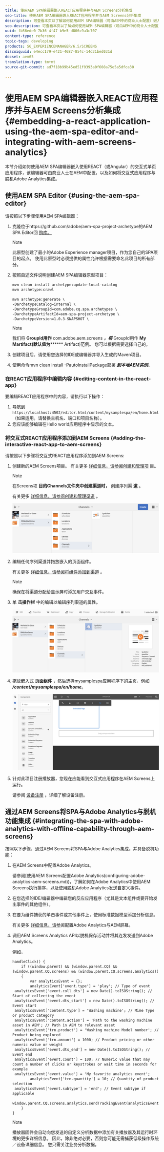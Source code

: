 ```yaml
---
title: 使用AEM SPA编辑器嵌入REACT应用程序并与AEM Screens分析集成
seo-title: 使用AEM SPA编辑器嵌入REACT应用程序并与AEM Screens分析集成
description: 可查看本页以了解如何使用AEM SPA编辑器（可由AEM中的商业人士配置）嵌入使用REACT（或Angular）的交互式单页应用程序，以及如何将交互式应用程序与脱机Adobe Analytics集成。
seo-description: 可查看本页以了解如何使用AEM SPA编辑器（可由AEM中的商业人士配置）嵌入使用REACT（或Angular）的交互式单页应用程序，以及如何将交互式应用程序与脱机Adobe Analytics集成。
uuid: fb56ede0-7b36-4f47-b9e5-d806c9a3c707
content-type: reference
topic-tags: developing
products: SG_EXPERIENCEMANAGER/6.5/SCREENS
discoiquuid: e4ecc179-e421-4687-854c-14d31bed031d
docset: aem65
translation-type: tm+mt
source-git-commit: ad7f18b99b45ed51f0393a0f608a75e5a5dfca30

---
```



# 使用AEM SPA编辑器嵌入REACT应用程序并与AEM Screens分析集成 {#embedding-a-react-application-using-the-aem-spa-editor-and-integrating-with-aem-screens-analytics}

本节介绍如何使用AEM SPA编辑器嵌入使用REACT（或Angular）的交互式单页应用程序，该编辑器可由商业人士在AEM中配置，以及如何将交互式应用程序与脱机Adobe Analytics集成。

## 使用AEM SPA Editor {#using-the-aem-spa-editor}

请按照以下步骤使用AEM SPA编辑器：

1. 克隆位于https://github.com/adobe/aem-spa-project-archetype的AEM SPA Editor回 [购库。](https://github.com/adobe/aem-spa-project-archetype)

   >[!NOTE]
   >
   >此原型创建了最小的Adobe Experience manager项目，作为您自己的SPA项目的起点。 使用此原型时必须提供的属性允许根据需要命名此项目的所有部分。

1. 按照自述文件说明创建AEM SPA编辑器原型项目：

   ```
   mvn clean install archetype:update-local-catalog
   mvn archetype:crawl
   
   mvn archetype:generate \
   -DarchetypeCatalog=internal \
   -DarchetypeGroupId=com.adobe.cq.spa.archetypes \
   -DarchetypeArtifactId=aem-spa-project-archetype \
   -DarchetypeVersion=1.0.3-SNAPSHOT \
   ```

   >[!NOTE]
   >
   >我们将 **GroupId用作** com.adobe.aem.screens ***，将*** GroupId用作 **My Martifact(默认值为******** Artifact)范例。 您可以根据需要选择自己的。

1. 创建项目后，请使用您选择的IDE或编辑器并导入生成的Maven项目。
1. 使用命令mvn clean install -PautoInstallPackage部署 ***到本地AEM实例***。

### 在REACT应用程序中编辑内容 {#editing-content-in-the-react-app}

要编辑REACT应用程序中的内容，请执行以下操作：

1. 导航到 `https://localhost:4502/editor.html/content/mysamplespa/en/home.html` （如果适用，请替换主机名、端口和项目名称）。
1. 您应该能够编辑在Hello world应用程序中显示的文本。

### 将交互式REACT应用程序添加到AEM Screens {#adding-the-interactive-react-app-to-aem-screens}

请按照以下步骤将交互式REACT应用程序添加到AEM Screens:

1. 创建新的AEM Screens项目。 有关更多 [详细信息，请参阅创建和管理项](creating-a-screens-project.md) 目。

   >[!NOTE]
   >
   >在Screens项 **目的Channels文件夹中创建渠道时，** 创建序列渠 **道** 。
   >
   >
   >有关更多 [详细信息，请参阅创建和管理渠道](managing-channels.md) 。

   ![screen_shot_2019-02-15at100330am](assets/screen_shot_2019-02-15at100330am.png)

1. 编辑任何序列渠道并拖放嵌入的页面组件。

   有关更多 [详细信息，请参阅将组件添加到渠道](adding-components-to-a-channel.md) 。

   >[!NOTE]
   >
   >确保在将渠道分配给显示屏时添加用户交互事件。

1. 单 **击操作栏** 中的编辑以编辑序列渠道的属性。

   ![screen_shot_2019-02-15at100555am](assets/screen_shot_2019-02-15at100555am.png)

1. 拖放嵌入式 **页面组件** ，然后选择mysamplespa应用程序下的主页，例如 ***/content/mysamplespa/en/home***。

   ![screen_shot_2019-02-15at101104am](assets/screen_shot_2019-02-15at101104am.png)

1. 针对此项目注册播放器，您现在应能看到交互式应用程序在AEM Screens上运行。

   请参阅 [设备注册](device-registration.md) ，详细了解设备注册。

## 通过AEM Screens将SPA与Adobe Analytics与脱机功能集成 {#integrating-the-spa-with-adobe-analytics-with-offline-capability-through-aem-screens}

按照以下步骤，通过AEM Screens将SPA与Adobe Analytics集成，并具备脱机功能：

1. 在AEM Screens中配置Adobe Analytics。

   请参阅[使用AEM Screens配置Adobe Analytics(configuring-adobe-analytics-aem-screens.md))，了解如何在Adobe Analytics中使用AEM Screens执行排序，以及使用脱机Adobe Analytics发送自定义事件。

1. 在您选择的IDE/编辑器中编辑您的反应应用程序（尤其是文本组件或要开始发出事件的其他组件）。
1. 在要为组件捕获的单击事件或其他事件上，使用标准数据模型添加分析信息。

   有关更多 [详细信息，请参](configuring-adobe-analytics-aem-screens.md)阅配置Adobe Analytics与AEM屏幕。

1. 调用AEM Screens Analytics API以脱机保存活动并将其连发发送到Adobe Analytics。

   例如，

   ```
   handleClick() {
       if ((window.parent) && (window.parent.CQ) && (window.parent.CQ.screens) && (window.parent.CQ.screens.analytics))
       {
           var analyticsEvent = {};
           analyticsEvent['event.type'] = 'play'; // Type of event
    analyticsEvent['event.coll_dts'] = new Date().toISOString(); // Start of collecting the event
    analyticsEvent['event.dts_start'] = new Date().toISOString(); // Event start
    analyticsEvent['content.type'] = 'Washing machine'; // Mime Type or product category
    analyticsEvent['content.action'] = 'Path to the washing machine asset in AEM'; // Path in AEM to relevant asset
    analyticsEvent['trn.product'] = 'Washing machine Model number'; // Product being explored
    analyticsEvent['trn.amount'] = 1000; // Product pricing or other numeric value or weight
    analyticsEvent['event.dts_end'] = new Date().toISOString(); // Event end
    analyticsEvent['event.count'] = 100; // Numeric value that may count a number of clicks or keystrokes or wait time in seconds for example
    analyticsEvent['event.value'] = 'My favorite analytics event';
           analyticsEvent['trn.quantity'] = 10; // Quantity of product selection
    analyticsEvent['event.subtype'] = 'end'; // Event subtype if applicable
    window.parent.CQ.screens.analytics.sendTrackingEvent(analyticsEvent);
       }
   }
   ```

   >[!NOTE]
   >
   >播放器固件会自动向您发送的自定义分析数据中添加有关播放器及其运行时环境的更多详细信息。 因此，除非绝对必要，否则您可能无需捕获低级操作系统／设备详细信息。 您只需关注业务分析数据。

